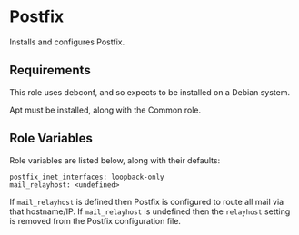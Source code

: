 Postfix
=======

Installs and configures Postfix.

Requirements
------------

This role uses debconf, and so expects to be installed on a Debian system.

Apt must be installed, along with the Common role.

Role Variables
--------------

Role variables are listed below, along with their defaults:

    postfix_inet_interfaces: loopback-only
    mail_relayhost: <undefined>

If `mail_relayhost` is defined then Postfix is configured to route all mail
via that hostname/IP.  If `mail_relayhost` is undefined then the `relayhost`
setting is removed from the Postfix configuration file.
